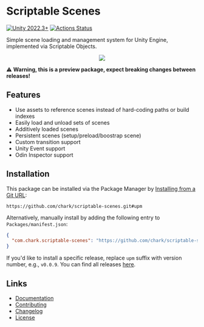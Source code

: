 # Scriptable Scenes

[![Unity 2022.3+](https://img.shields.io/badge/unity-2022.3%2B-blue.svg)](https://unity3d.com/get-unity/download)
[![Actions Status](https://github.com/chark/scriptable-scenes/workflows/CI/badge.svg)](https://github.com/chark/scriptable-scenes/actions)

Simple scene loading and management system for Unity Engine, implemented via Scriptable Objects.

<p align="center">
  <img src="screenshot.png"/>
</p>

:warning: **Warning, this is a preview package, expect breaking changes between releases!**

## Features

- Use assets to reference scenes instead of hard-coding paths or build indexes
- Easily load and unload sets of scenes
- Additively loaded scenes
- Persistent scenes (setup/preload/boostrap scene)
- Custom transition support
- Unity Event support
- Odin Inspector support

## Installation

This package can be installed via the Package Manager by [Installing from a Git URL](https://docs.unity3d.com/Manual/upm-ui-giturl.html):

```text
https://github.com/chark/scriptable-scenes.git#upm
```

Alternatively, manually install by adding the following entry to `Packages/manifest.json`:
```json
{
  "com.chark.scriptable-scenes": "https://github.com/chark/scriptable-scenes.git#upm"
}
```

If you'd like to install a specific release, replace `upm` suffix with version number, e.g., `v0.0.9`. You can find all releases [here](https://github.com/chark/scriptable-scenes/releases).

## Links

- [Documentation](../Packages/com.chark.scriptable-scenes/Documentation~/README.md)
- [Contributing](CONTRIBUTING.md)
- [Changelog](../Packages/com.chark.scriptable-scenes/CHANGELOG.md)
- [License](../Packages/com.chark.scriptable-scenes/LICENSE.md)
